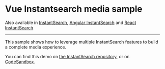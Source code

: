 # Vue Instantsearch media sample

Also available in [InstantSearch](../../instantsearch.js/media/), [Angular InstantSearch](../../angular-instantsearch/media/) and [React InstantSearch](../../react-instantsearch/media/)

---

This sample shows how to leverage multiple InstantSearch features to build a complete media experience.

You can find this demo on [the InstantSearch repository](https://github.com/algolia/instantsearch/tree/master/examples/vue/media), or on [CodeSandbox](https://codesandbox.io/s/github/algolia/instantsearch/tree/master/examples/vue/media).
